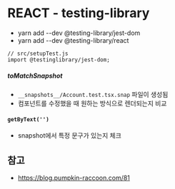 # REACT - testing-library

- yarn add --dev @testing-library/jest-dom
- yarn add --dev @testing-library/react

```
// src/setupTest.js
import @testinglibrary/jest-dom;
```

##### toMatchSnapshot

- `__snapshots__/Account.test.tsx.snap` 파일이 생성됨
- 컴포넌트를 수정했을 때 원하는 방식으로 렌더되는지 비교

#### `getByText('')`

- snapshot에서 특정 문구가 있는지 체크

## 참고

- https://blog.pumpkin-raccoon.com/81
